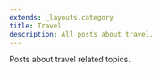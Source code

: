 ```yaml
---
extends: _layouts.category
title: Travel
description: All posts about travel.
---
```


Posts about travel related topics.
